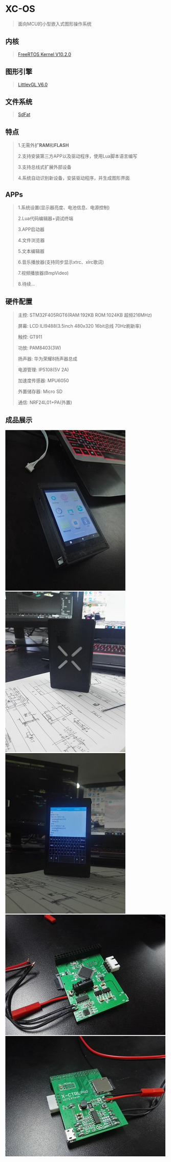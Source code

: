 # XC-OS
> 面向MCU的小型嵌入式图形操作系统

## 内核
> [FreeRTOS Kernel V10.2.0](https://www.freertos.org)

## 图形引擎
> [LittlevGL V6.0](https://github.com/littlevgl/lvgl)

## 文件系统
> [SdFat](https://github.com/greiman/SdFat)

## 特点
> 1.无需外扩**RAM**和**FLASH**
>
> 2.支持安装第三方APP以及驱动程序，使用Lua脚本语言编写
>
> 3.支持总线式扩展外部设备
>
> 4.系统自动识别新设备，安装驱动程序，并生成图形界面
## APPs
> 1.系统设置(显示器亮度、电池信息、电源控制)
>
> 2.Lua代码编辑器+调试终端
>
> 3.APP启动器
>
> 4.文件浏览器
>
> 5.文本编辑器
>
> 6.音乐播放器(支持同步显示xtrc、xlrc歌词)
>
> 7.视频播放器(BmpVideo)
>
> 8.待续...
## 硬件配置
> 主控: STM32F405RGT6(RAM:192KB ROM:1024KB 超频216MHz)
>
> 屏幕: LCD ILI9488(3.5inch 480x320 16bit总线 70Hz刷新率)
>
> 触控: GT911
>
> 功放: PAM8403(3W)
>
> 扬声器: 华为荣耀8扬声器总成
>
> 电源管理: IP5108(5V 2A)
>
> 加速度传感器: MPU6050
>
> 外置储存器: Micro SD
>
> 通信: NRF24L01+PA(外置)
## 成品展示
![image](https://github.com/FASTSHIFT/XC-OS/blob/master/Images/Box_Top.jpg)
![image](https://github.com/FASTSHIFT/XC-OS/blob/master/Images/Box_Bottom.jpg)
![image](https://github.com/FASTSHIFT/XC-OS/blob/master/Images/TextEditor.jpg)
![image](https://github.com/FASTSHIFT/XC-OS/blob/master/Images/PCB_Top.jpg)
![image](https://github.com/FASTSHIFT/XC-OS/blob/master/Images/PCB_Bottom.jpg)
